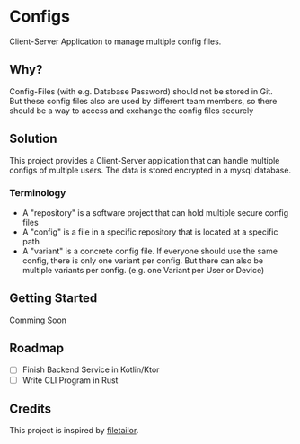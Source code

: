 # Configs

Client-Server Application to manage multiple config files.

## Why?

Config-Files (with e.g. Database Password) should not be stored in Git.  
But these config files also are used by different team members, so there should be a way to access and exchange the config files securely

## Solution

This project provides a Client-Server application that can handle multiple configs of multiple users.
The data is stored encrypted in a mysql database.

### Terminology

* A "repository" is a software project that can hold multiple secure config files
* A "config" is a file in a specific repository that is located at a specific path
* A "variant" is a concrete config file. If everyone should use the same config, there is only one variant per config. But there can also be multiple variants per config. (e.g. one Variant per User or Device)

## Getting Started

Comming Soon

## Roadmap

* [ ] Finish Backend Service in Kotlin/Ktor
* [ ] Write CLI Program in Rust

## Credits

This project is inspired by [filetailor](https://github.com/k4j8/filetailor).
